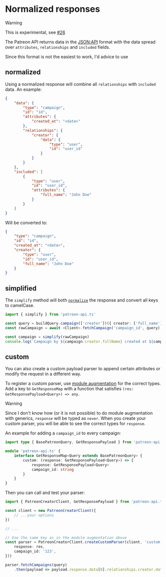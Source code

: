 # Normalized responses

> [!WARNING]
> This is experimental, see [#26](https://github.com/ghostrider-05/patreon-api.ts/issues/26)

The Patreon API returns data in the [JSON:API](https://jsonapi.org/) format with the data spread over `attributes`, `relationships` and `included` fields.

Since this format is not the easiest to work, I'd advice to use 

## normalized

Using a normalized response will combine all `relationships` with `included` data. An example:

```json
{
    "data": {
        "type": "campaign",
        "id": "id",
        "attributes": {
            "created_at": "<date>"
        },
        "relationships": {
            "creator": {
                "data": {
                    "type": "user",
                    "id": "user_id"
                }
            }
        }
    },
    "included": [
        {
            "type": "user",
            "id": "user_id",
            "attributes": {
                "full_name": "John Doe"
            }
        }
    ]
}
```

Will be converted to:

```json
{
    "type": "campaign",
    "id": "id",
    "created_at": "<date>",
    "creator": {
        "type": "user",
        "id": "user_id",
        "full_name": "John Doe"
    }
}
```

## simplified

The `simplify` method will both [`normalize`](#normalized) the response and convert all keys to camelCase.

```ts
import { simplify } from 'patreon-api.ts'

const query = buildQuery.campaign(['creator'])({ creator: ['full_name'], campaign: ['created_at' ]})
const rawCampaign = await <Client>.fetchCampaign('campaign_id', query)

const campaign = simplify(rawCampaign)
console.log(`Campaign by ${campaign.creator.fullName} created at ${campaign.createdAt}`)
```

## custom

You can also create a custom payload parser to append certain attributes or modify the request in a different way.

To register a custom parser, use [module augmentation](../configuration#module-augmentation) for the correct types.
Add a key to `GetResponseMap` with a function that satisfies `(res: GetResponsePayload<Query>) => any`.

> [!WARNING]
> Since I don't know how (or it is not possible) to do module augmentation with generics, `response` will be typed as `never`.
> When you create your custom parser, you will be able to see the correct types for `response`.

An example for adding a `campaign_id` to every campaign:

```ts
import type { BasePatreonQuery, GetResponsePayload } from 'patreon-api.ts'

module 'patreon-api.ts' {
    interface GetResponseMap<Query extends BasePatreonQuery> {
        custom: (response: GetResponsePayload<Query>) => {
            response: GetResponsePayload<Query>
            campaign_id: string
        }
    }
}
```

Then you can call and test your parser:

```ts
import { PatreonCreatorClient, GetResponsePayload } from 'patreon-api.ts'

const client = new PatreonCreatorClient({
    // ...your options
})

// ...

// Use the same key as in the module augmentation above
const parser = PatreonCreatorClient.createCustomParser(client, 'custom', false, (res) => ({
    response: res,
    campaign_id: '123',
}))

parser.fetchCampaigns(query)
    .then(payload => payload.response.data[0].relationships.creator.data.id)
```
